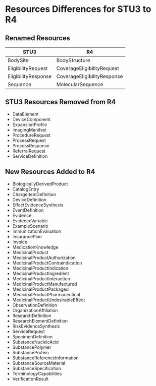 # Resources Differences for STU3 to R4
## Renamed Resources
|STU3|R4|
|--|--|
|BodySite|BodyStructure|
|EligibilityRequest|CoverageEligibilityRequest|
|EligibilityResponse|CoverageEligibilityResponse|
|Sequence|MolecularSequence|

## STU3 Resources Removed from R4
- DataElement 
- DeviceComponent 
- ExpansionProfile
- ImagingManifest
- ProcedureRequest
- ProcessRequest
- ProcessResponse
- ReferralRequest
- ServiceDefinition

## New Resources Added to R4
- BiologicallyDerivedProduct
- CatalogEntry
- ChargeItemDefinition
- DeviceDefinition
- EffectEvidenceSynthesis
- EventDefinition
- Evidence
- EvidenceVariable
- ExampleScenario
- ImmunizationEvaluation
- InsurancePlan
- Invoice
- MedicationKnowledge
- MedicinalProduct
- MedicinalProductAuthorization
- MedicinalProductContraindication
- MedicinalProductIndication	
- MedicinalProductIngredient	
- MedicinalProductInteraction	
- MedicinalProductManufactured	
- MedicinalProductPackaged	
- MedicinalProductPharmaceutical	
- MedicinalProductUndesirableEffect
- ObservationDefinition
- OrganizationAffiliation
- ResearchDefinition	
- ResearchElementDefinition
- RiskEvidenceSynthesis
- ServiceRequest
- SpecimenDefinition
- SubstanceNucleicAcid	
- SubstancePolymer	
- SubstanceProtein	
- SubstanceReferenceInformation	
- SubstanceSourceMaterial	
- SubstanceSpecification
- TerminologyCapabilities
- VerificationResult
